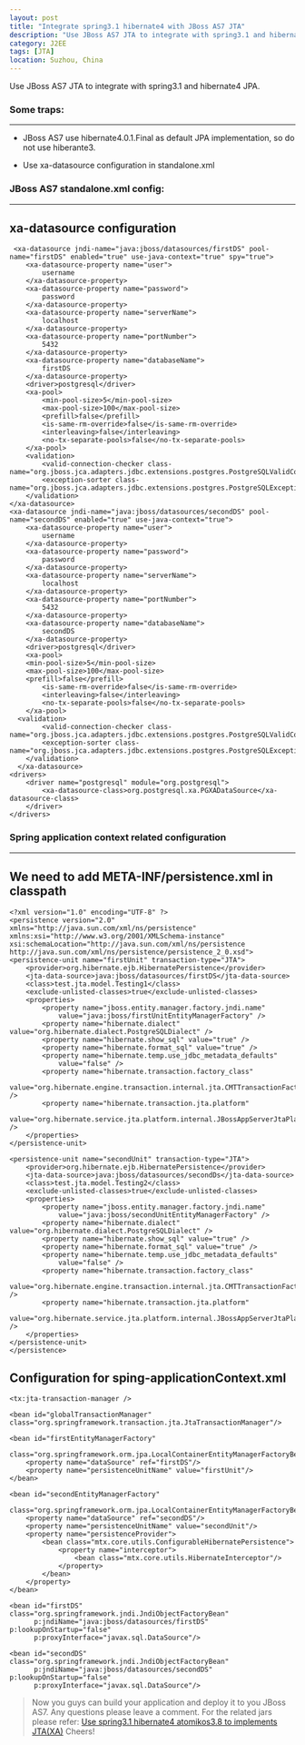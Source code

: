 ```yaml
---
layout: post
title: "Integrate spring3.1 hibernate4 with JBoss AS7 JTA"
description: "Use JBoss AS7 JTA to integrate with spring3.1 and hibernate4 JPA"
category: J2EE
tags: [JTA]
location: Suzhou, China
---
```


Use JBoss AS7 JTA to integrate with spring3.1 and hibernate4 JPA.

### Some traps:
---

* JBoss AS7 use hibernate4.0.1.Final as default JPA implementation, so do not use hiberante3.

* Use xa-datasource configuration in standalone.xml

### JBoss AS7 standalone.xml config:
---

## xa-datasource configuration
	 <xa-datasource jndi-name="java:jboss/datasources/firstDS" pool-name="firstDS" enabled="true" use-java-context="true" spy="true">
		<xa-datasource-property name="user">
			username
		</xa-datasource-property>
		<xa-datasource-property name="password">
			password
		</xa-datasource-property>
		<xa-datasource-property name="serverName">
			localhost
		</xa-datasource-property>
		<xa-datasource-property name="portNumber">
			5432
		</xa-datasource-property>
		<xa-datasource-property name="databaseName">
			firstDS
		</xa-datasource-property>
		<driver>postgresql</driver>
		<xa-pool>
			<min-pool-size>5</min-pool-size>
			<max-pool-size>100</max-pool-size>
			<prefill>false</prefill>
			<is-same-rm-override>false</is-same-rm-override>
			<interleaving>false</interleaving>
			<no-tx-separate-pools>false</no-tx-separate-pools>
		</xa-pool>
		<validation>
			<valid-connection-checker class-name="org.jboss.jca.adapters.jdbc.extensions.postgres.PostgreSQLValidConnectionChecker"/>
			<exception-sorter class-name="org.jboss.jca.adapters.jdbc.extensions.postgres.PostgreSQLExceptionSorter"/>
		</validation>
	</xa-datasource>
	<xa-datasource jndi-name="java:jboss/datasources/secondDS" pool-name="secondDS" enabled="true" use-java-context="true">
		<xa-datasource-property name="user">
			username
		</xa-datasource-property>
		<xa-datasource-property name="password">
			password
		</xa-datasource-property>
		<xa-datasource-property name="serverName">
			localhost
		</xa-datasource-property>
		<xa-datasource-property name="portNumber">
			5432
		</xa-datasource-property>
		<xa-datasource-property name="databaseName">
			secondDS
		</xa-datasource-property>
		<driver>postgresql</driver>
		<xa-pool>
		<min-pool-size>5</min-pool-size>
		<max-pool-size>100</max-pool-size>
		<prefill>false</prefill>
			<is-same-rm-override>false</is-same-rm-override>
			<interleaving>false</interleaving>
			<no-tx-separate-pools>false</no-tx-separate-pools>
		</xa-pool>
	  <validation>
			<valid-connection-checker class-name="org.jboss.jca.adapters.jdbc.extensions.postgres.PostgreSQLValidConnectionChecker"/>
			<exception-sorter class-name="org.jboss.jca.adapters.jdbc.extensions.postgres.PostgreSQLExceptionSorter"/>
		</validation>
      </xa-datasource>
	<drivers>
		<driver name="postgresql" module="org.postgresql">
			<xa-datasource-class>org.postgresql.xa.PGXADataSource</xa-datasource-class>
		</driver>
    </drivers>

### Spring application context related configuration
---

## We need to add META-INF/persistence.xml in classpath

	<?xml version="1.0" encoding="UTF-8" ?>
	<persistence version="2.0"
	xmlns="http://java.sun.com/xml/ns/persistence" xmlns:xsi="http://www.w3.org/2001/XMLSchema-instance"
	xsi:schemaLocation="http://java.sun.com/xml/ns/persistence http://java.sun.com/xml/ns/persistence/persistence_2_0.xsd">
	<persistence-unit name="firstUnit" transaction-type="JTA">
		<provider>org.hibernate.ejb.HibernatePersistence</provider>
		<jta-data-source>java:jboss/datasources/firstDS</jta-data-source>
		<class>test.jta.model.Testing1</class>
		<exclude-unlisted-classes>true</exclude-unlisted-classes>
		<properties>
			<property name="jboss.entity.manager.factory.jndi.name"
				value="java:jboss/firstUnitEntityManagerFactory" />
			<property name="hibernate.dialect" value="org.hibernate.dialect.PostgreSQLDialect" />
			<property name="hibernate.show_sql" value="true" />
			<property name="hibernate.format_sql" value="true" />
			<property name="hibernate.temp.use_jdbc_metadata_defaults"
				value="false" />
			<property name="hibernate.transaction.factory_class"
				value="org.hibernate.engine.transaction.internal.jta.CMTTransactionFactory" />
			<property name="hibernate.transaction.jta.platform"
				value="org.hibernate.service.jta.platform.internal.JBossAppServerJtaPlatform" />
		</properties>
	</persistence-unit>

	<persistence-unit name="secondUnit" transaction-type="JTA">
		<provider>org.hibernate.ejb.HibernatePersistence</provider>
		<jta-data-source>java:jboss/datasources/secondDs</jta-data-source>
		<class>test.jta.model.Testing2</class>
		<exclude-unlisted-classes>true</exclude-unlisted-classes>
		<properties>
			<property name="jboss.entity.manager.factory.jndi.name"
				value="java:jboss/secondUnitEntityManagerFactory" />
			<property name="hibernate.dialect" value="org.hibernate.dialect.PostgreSQLDialect" />
			<property name="hibernate.show_sql" value="true" />
			<property name="hibernate.format_sql" value="true" />
			<property name="hibernate.temp.use_jdbc_metadata_defaults"
				value="false" />
			<property name="hibernate.transaction.factory_class"
				value="org.hibernate.engine.transaction.internal.jta.CMTTransactionFactory" />
			<property name="hibernate.transaction.jta.platform"
				value="org.hibernate.service.jta.platform.internal.JBossAppServerJtaPlatform" />
		</properties>
	</persistence-unit>
	</persistence>

## Configuration for sping-applicationContext.xml

  	<tx:jta-transaction-manager />

	<bean id="globalTransactionManager" class="org.springframework.transaction.jta.JtaTransactionManager"/>

	<bean id="firstEntityManagerFactory"
		  class="org.springframework.orm.jpa.LocalContainerEntityManagerFactoryBean">
		<property name="dataSource" ref="firstDS"/>
		<property name="persistenceUnitName" value="firstUnit"/>
	</bean>

	<bean id="secondEntityManagerFactory"
		  class="org.springframework.orm.jpa.LocalContainerEntityManagerFactoryBean">
		<property name="dataSource" ref="secondDS"/>
		<property name="persistenceUnitName" value="secondUnit"/>
		<property name="persistenceProvider">
			<bean class="mtx.core.utils.ConfigurableHibernatePersistence">
				<property name="interceptor">
					<bean class="mtx.core.utils.HibernateInterceptor"/>
				</property>
			</bean>
		</property>
	</bean>

	<bean id="firstDS" class="org.springframework.jndi.JndiObjectFactoryBean"
		  p:jndiName="java:jboss/datasources/firstDS" p:lookupOnStartup="false"
		  p:proxyInterface="javax.sql.DataSource"/>

	<bean id="secondDS" class="org.springframework.jndi.JndiObjectFactoryBean"
		  p:jndiName="java:jboss/datasources/secondDS" p:lookupOnStartup="false"
		  p:proxyInterface="javax.sql.DataSource"/>

> Now you guys can build your application and deploy it to you JBoss AS7.
> Any questions please leave a comment. For the related jars please refer: [Use spring3.1 hibernate4 atomikos3.8 to implements JTA(XA)](http://tim.everyday-cn.com/J2EE/2012/12/25/spring-hibernate4-atomiks-jta/)
> Cheers!
